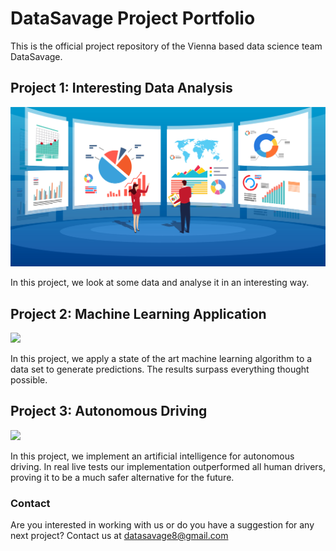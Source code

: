 # DataSavage Project Portfolio

This is the official project repository of the Vienna based data science team DataSavage. 

## Project 1: Interesting Data Analysis

![](/images/data_analysis_dummy.jpg)

In this project, we look at some data and analyse it in an interesting way.

## Project 2: Machine Learning Application

![](/images/machine_learning_dummy.jpg)

In this project, we apply a state of the art machine learning algorithm to a data set to generate predictions. The results surpass everything thought possible.

## Project 3: Autonomous Driving

![](/images/autonomous_driving_dummy.jpg)

In this project, we implement an artificial intelligence for autonomous driving. In real live tests our implementation outperformed all human drivers, proving it to be a much safer alternative for the future.

### Contact

Are you interested in working with us or do you have a suggestion for any next project? Contact us at datasavage8@gmail.com
